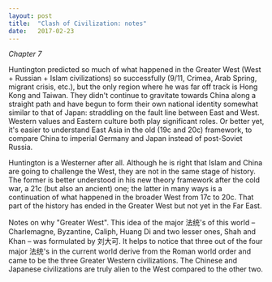 ```yaml
---
layout: post
title:  "Clash of Civilization: notes"
date:   2017-02-23
---
```


_Chapter 7_

Huntington predicted so much of what happened in the Greater West (West + Russian + Islam civilizations) so successfully (9/11, Crimea, Arab Spring, migrant crisis, etc.), but the only region where he was far off track is Hong Kong and Taiwan. They didn't continue to gravitate towards China along a straight path and have begun to form their own national identity somewhat similar to that of Japan: straddling on the fault line between East and West. Western values and Eastern culture both play significant roles. Or better yet, it's easier to understand East Asia in the old (19c and 20c) framework, to compare China to imperial Germany and Japan instead of post-Soviet Russia. 

Huntington is a Westerner after all. Although he is right that Islam and China are going to challenge the West, they are not in the same stage of history. The former is better understood in his new theory framework after the cold war, a 21c (but also an ancient) one; the latter in many ways is a continuation of what happened in the broader West from 17c to 20c. That part of the history has ended in the Greater West but not yet in the Far East.

Notes on why "Greater West". This idea of the major 法统's of this world – Charlemagne, Byzantine, Caliph, Huang Di and two lesser ones, Shah and Khan – was formulated by 刘大可. It helps to notice that three out of the four major 法统's in the current world derive from the Roman world order and came to be the three Greater Western civilizations. The Chinese and Japanese civilizations are truly alien to the West compared to the other two.